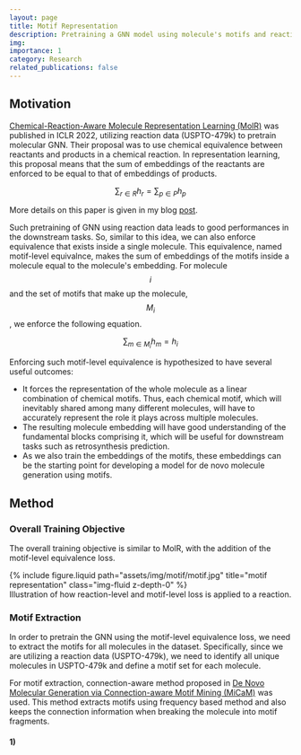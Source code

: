 ```yaml
---
layout: page
title: Motif Representation
description: Pretraining a GNN model using molecule's motifs and reaction data for downstream applications.
img:
importance: 1
category: Research
related_publications: false
---
```


## Motivation

[Chemical-Reaction-Aware Molecule Representation Learning (MolR)](https://openreview.net/forum?id=6sh3pIzKS-) was published in ICLR 2022, utilizing reaction data (USPTO-479k) to pretrain molecular GNN.
Their proposal was to use chemical equivalence between reactants and products in a chemical reaction. In representation learning, this proposal means that the sum of embeddings of the reactants are enforced to be equal to that of embeddings of products.

$$\sum_{r\in R}h_r = \sum_{p \in P}h_p$$

More details on this paper is given in my blog [post](https://rhtmddn100.github.io/blog/2023/molr).

Such pretraining of GNN using reaction data leads to good performances in the downstream tasks. So, similar to this idea, we can also enforce equivalence that exists inside a single molecule. This equivalence, named motif-level equivalnce, makes the sum of embeddings of the motifs inside a molecule equal to the molecule's embedding. For molecule $$i$$ and the set of motifs that make up the molecule, $$M_i$$, we enforce the following equation.

$$\sum_{m \in M_i} h_m = h_i$$

Enforcing such motif-level equivalence is hypothesized to have several useful outcomes:
- It forces the representation of the whole molecule as a linear combination of chemical motifs. Thus, each chemical motif, which will inevitably shared among many different molecules, will have to accurately represent the role it plays across multiple molecules.
- The resulting molecule embedding will have good understanding of the fundamental blocks comprising it, which will be useful for downstream tasks such as retrosynthesis prediction.
- As we also train the embeddings of the motifs, these embeddings can be the starting point for developing a model for de novo molecule generation using motifs.

## Method

### Overall Training Objective

The overall training objective is similar to MolR, with the addition of the motif-level equivalence loss.

<div class="row">
    <div class="col-sm mt-3 mt-md-0">
        {% include figure.liquid path="assets/img/motif/motif.jpg" title="motif representation" class="img-fluid z-depth-0" %}
    </div>
</div>
<div class="caption">
    Illustration of how reaction-level and motif-level loss is applied to a reaction.
</div>

### Motif Extraction

In order to pretrain the GNN using the motif-level equivalence loss, we need to extract the motifs for all molecules in the dataset. Specifically, since we are utilizing a reaction data (USPTO-479k), we need to identify all unique molecules in USPTO-479k and define a motif set for each molecule.

For motif extraction, connection-aware method proposed in [De Novo Molecular Generation via Connection-aware Motif Mining (MiCaM)](https://openreview.net/forum?id=Q_Jexl8-qDi) was used. This method extracts motifs using frequency based method and also keeps the connection information when breaking the molecule into motif fragments.

#### 1) 